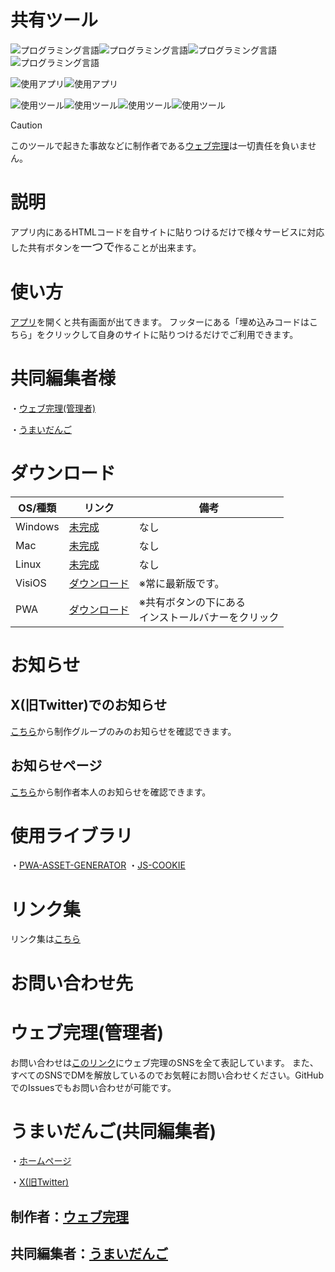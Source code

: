 # 共有ツール
![プログラミング言語](https://skillicons.dev/icons?i=js)![プログラミング言語](https://skillicons.dev/icons?i=html)![プログラミング言語](https://skillicons.dev/icons?i=css)![プログラミング言語](https://skillicons.dev/icons?i=php)

![使用アプリ](https://skillicons.dev/icons?i=discord)![使用アプリ](https://skillicons.dev/icons?i=notion)

![使用ツール](https://skillicons.dev/icons?i=electron)![使用ツール](https://skillicons.dev/icons?i=git)![使用ツール](https://skillicons.dev/icons?i=github)![使用ツール](https://skillicons.dev/icons?i=vscode)

>[!CAUTION]
>このツールで起きた事故などに制作者である[ウェブ完理](https://webfullsympathy.github.io)は一切責任を負いません。

# 説明
アプリ内にあるHTMLコードを自サイトに貼りつけるだけで様々サービスに対応した共有ボタンを<span style="font-size: 130%;">一つで</span>作ることが出来ます。

# 使い方
[アプリ](https://share-tool.vercel.app)を開くと共有画面が出てきます。
フッターにある「埋め込みコードはこちら」をクリックして自身のサイトに貼りつけるだけでご利用できます。

# 共同編集者様
・[ウェブ完理(管理者)](#ウェブ完理管理者)

・[うまいだんご](#うまいだんご共同編集者)

# ダウンロード
|OS/種類|リンク|備考|
|-|-|-|
|Windows|[未完成]()|なし|
|Mac|[未完成]()|なし|
|Linux|[未完成]()|なし|
|VisiOS|<a href="https://github.com/webfullsympathy/share-tool/releases/download/v3.5/share-tool.visiapp" download>ダウンロード</a>|※常に最新版です。|
|PWA|[ダウンロード](https://share-tool.vercel.app)|※共有ボタンの下にある<br>インストールバナーをクリック|

# お知らせ

## X(旧Twitter)でのお知らせ
[こちら](https://x.com/search?q=%23%E5%85%B1%E6%9C%89%E3%83%84%E3%83%BC%E3%83%AB_%E3%82%A6%E3%82%A7%E3%83%96%E5%AE%8C%E7%90%86)から制作グループのみのお知らせを確認できます。

## お知らせページ
[こちら](https://flawless-pancake-f2b.notion.site/1166e1c012538078af71d00a6849647b)から制作者本人のお知らせを確認できます。

# 使用ライブラリ
・[PWA-ASSET-GENERATOR](https://www.npmjs.com/package/pwa-asset-generator)
・[JS-COOKIE](https://github.com/js-cookie/js-cookie)

# リンク集
リンク集は[こちら](https://lit.link/sharetool)

# お問い合わせ先

# ウェブ完理(管理者)
お問い合わせは[このリンク](https://lit.link/webfullsympathy)にウェブ完理のSNSを全て表記しています。
また、すべてのSNSでDMを解放しているのでお気軽にお問い合わせください。GitHubでのIssuesでもお問い合わせが可能です。

# うまいだんご(共同編集者)
・[ホームページ](https://umaidango.github.io/me/)

・[X(旧Twitter)](https://x.com/dango12_dango)

## 制作者：[ウェブ完理](https://webfullsympathy.github.io/)
## 共同編集者：[うまいだんご](https://umaidango.github.io/me/)

